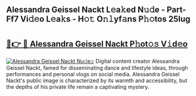 ## Alessandra Geissel Nackt L𝚎a𝚔ed N𝚞𝚍e - Part-Ff7 Vi𝚍𝚎o L𝚎a𝚔s - H𝚘𝚝 O𝚗𝚕yf𝚊ns P𝚑𝚘tos 25lug

# <h2><a href="http://kf6hme.oniu.top/?m=Alessandra+Geissel+Nackt">🔗👉 🔴 Alessandra Geissel Nackt P𝚑ot𝚘𝚜 V𝚒d𝚎o</a></h2>

[![Alessandra Geissel Nackt Nu𝚍e𝚜](https://i.imgur.com/0qMVB7G.gif)](http://kf6hme.oniu.top/?m=Alessandra+Geissel+Nackt)
Digital content creator Alessandra Geissel Nackt, famed for disseminating dance and lifestyle ideas, through performances and personal vlogs on social media. Alessandra Geissel Nackt's public image is characterized by its warmth and accessibility, but the depths of his private life remain a captivating mystery.  
